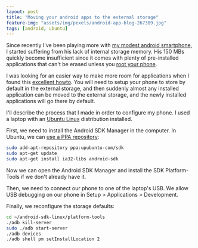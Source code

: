 ```yaml
---
layout: post
title: "Moving your android apps to the external storage"
feature-img: "assets/img/pexels/android-app-blog-267389.jpg"
tags: [android, ubuntu]
---
```


Since recently I've been playing more with [my modest android smartphone](http://en.wikipedia.org/wiki/HTC_Wildfire_S), I started suffering from his lack of internal storage memory. His 150 MBs quickly become insufficient since it comes with plenty of pre-installed applications that can't be erased unless you [root your phone](http://en.wikipedia.org/wiki/Android_rooting).

I was looking for an easier way to make more room for applications when I found this [excellent howto](http://www.howtogeek.com/114667/how-to-install-android-apps-to-the-sd-card-by-default-move-almost-any-app-to-the-sd-card/). You will need to setup your phone to store by default in the external storage, and then suddenly almost any installed application can be moved to the external storage, and the newly installed applications will go there by default.

I'll describe the process that I made in order to configure my phone. I used a laptop with an [Ubuntu Linux](http://www.ubuntu.com/) distribution installed.

First, we need to install the Android SDK Manager in the computer. In Ubuntu, we can [use a PPA repository](http://www.upubuntu.com/2012/07/install-android-sdk-manager-revision-20.html):

```bash
sudo add-apt-repository ppa:upubuntu-com/sdk
sudo apt-get update
sudo apt-get install ia32-libs android-sdk
```

Now we can open the Android SDK Manager and install the SDK Platform-Tools if we don't already have it.

Then, we need to connect our phone to one of the laptop's USB. We allow USB debugging on our phone in Setup > Applications > Development.

Finally, we reconfigure the storage defaults:

```bash
cd ~/android-sdk-linux/platform-tools
./adb kill-server
sudo ./adb start-server
./adb devices
./adb shell pm setInstallLocation 2
```
